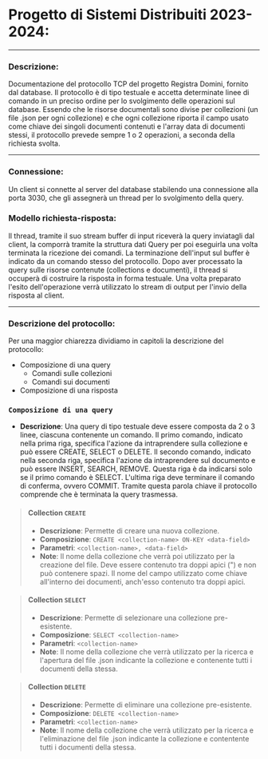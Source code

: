 # Progetto di Sistemi Distribuiti 2023-2024:

---

### Descrizione:
Documentazione del protocollo TCP del progetto Registra Domini, fornito dal database.
Il protocollo è di tipo testuale e accetta determinate linee di comando in un preciso ordine per lo svolgimento delle operazioni sul database.
Essendo che le risorse documentali sono divise per collezioni (un file .json per ogni collezione) e che ogni collezione riporta il campo usato come chiave dei singoli documenti contenuti e l'array data di documenti stessi, il protocollo prevede sempre 1 o 2 operazioni, a seconda della richiesta svolta.

---

### Connessione:
Un client si connette al server del database stabilendo una connessione alla porta 3030, che gli assegnerà un thread per lo svolgimento della query.

### Modello richiesta-risposta:
Il thread, tramite il suo stream buffer di input riceverà la query inviatagli dal client, la comporrà tramite la struttura dati Query per poi eseguirla una volta terminata la ricezione dei comandi.
La terminazione dell'input sul buffer è indicato da un comando stesso del protocollo.
Dopo aver processato la query sulle risorse contenute (collections e documenti), il thread si occuperà di costruire la risposta in forma testuale.
Una volta preparato l'esito dell'operazione verrà utilizzato lo stream di output per l'invio della risposta al client.

---

### Descrizione del protocollo:
Per una maggior chiarezza dividiamo in capitoli la descrizione del protocollo:
- Composizione di una query
    - Comandi sulle collezioni
    - Comandi sui documenti
- Composizione di una risposta

### `Composizione di una query`
- **Descrizione**: Una query di tipo testuale deve essere composta da 2 o 3 linee, ciascuna contenente un comando.
Il primo comando, indicato nella prima riga, specifica l'azione da intraprendere sulla collezione e può essere CREATE, SELECT o DELETE.
Il secondo comando, indicato nella seconda riga, specifica l'azione da intraprendere sul documento e può essere INSERT, SEARCH, REMOVE. Questa riga è da indicarsi solo se il primo comando è SELECT.
L'ultima riga deve terminare il comando di conferma, ovvero COMMIT. Tramite questa parola chiave il protocollo comprende che è terminata la query trasmessa.

> #### Collection `CREATE`
> - **Descrizione**: Permette di creare una nuova collezione.
> - **Composizione**: `CREATE <collection-name> ON-KEY <data-field>`
> - **Parametri**: `<collection-name>, <data-field>`
> - **Note**: Il nome della collezione che verrà poi utilizzato per la creazione del file. Deve essere contenuto tra doppi apici (") e non può contenere spazi. Il nome del campo utilizzato come chiave all'interno dei documenti, anch'esso contenuto tra doppi apici.

> #### Collection `SELECT`
> - **Descrizione**: Permette di selezionare una collezione pre-esistente.
> - **Composizione**: `SELECT <collection-name>`
> - **Parametri**: `<collection-name>`
> - **Note**: Il nome della collezione che verrà utilizzato per la ricerca e l'apertura del file .json indicante la collezione e contenente tutti i documenti della stessa.

> #### Collection `DELETE`
> - **Descrizione**: Permette di eliminare una collezione pre-esistente.
> - **Composizione**: `DELETE <collection-name>`
> - **Parametri**: `<collection-name>`
> - **Note**: Il nome della collezione che verrà utilizzato per la ricerca e l'eliminazione del file .json indicante la collezione e contentente tutti i documenti della stessa.